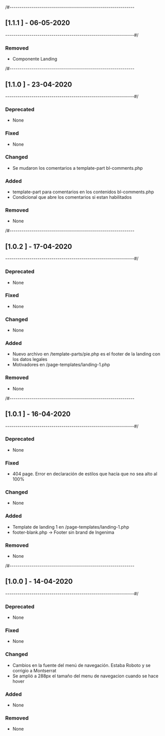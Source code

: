 /#--------------------------------------------------------------
## [1.1.1 ] - 06-05-2020
----------------------------------------------------------------#/

### Removed
- Componente Landing

/#--------------------------------------------------------------
## [1.1.0 ] - 23-04-2020
----------------------------------------------------------------#/
### Deprecated 
- None

### Fixed
- None

### Changed
- Se mudaron los comentarios a template-part bl-comments.php

### Added
- template-part para comentarios en los contenidos bl-comments.php
- Condicional que abre los comentarios si estan habilitados

### Removed
- None

/#--------------------------------------------------------------
## [1.0.2 ] - 17-04-2020
----------------------------------------------------------------#/
### Deprecated 
- None

### Fixed
- None

### Changed
- None

### Added
- Nuevo archivo en /template-parts/pie.php es el footer de la landing con los datos legales
- Motivadores en /page-templates/landing-1.php

### Removed
- None

/#--------------------------------------------------------------
## [1.0.1 ] - 16-04-2020
----------------------------------------------------------------#/
### Deprecated 
- None

### Fixed
- 404 page. Error en declaración de estilos que hacía que no sea alto al 100%

### Changed
- None

### Added
- Template de landing 1 en /page-templates/landing-1.php
- footer-blank.php -> Footer sin brand de Ingenima

### Removed
- None

/#--------------------------------------------------------------
## [1.0.0 ] - 14-04-2020
----------------------------------------------------------------#/
### Deprecated 
- None

### Fixed
- None

### Changed
- Cambios en la fuente del menú de navegación. Estaba Roboto y se corrigio a Montserrat
- Se amplió a 288px el tamaño del menu de navegacion cuando se hace hover

### Added
- None

### Removed
- None
